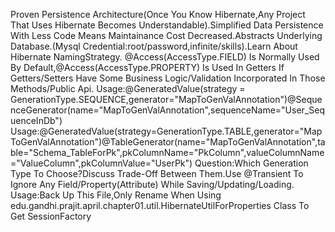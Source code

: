 Proven Persistence Architecture(Once You Know Hibernate,Any Project That Uses Hibernate Becomes Understandable).Simplified Data Persistence With Less Code Means Maintainance Cost Decreased.Abstracts Underlying Database.(Mysql Credential:root/password,infinite/skills).Learn About Hibernate NamingStrategy.
@Access(AccessType.FIELD) Is Normally Used By Default,@Access(AccessType.PROPERTY) Is Used In Getters If Getters/Setters Have Some Business Logic/Validation Incorporated In Those Methods/Public Api.
Usage:@GeneratedValue(strategy = GenerationType.SEQUENCE,generator="MapToGenValAnnotation")@SequenceGenerator(name="MapToGenValAnnotation",sequenceName="User_SequenceInDb")
Usage:@GeneratedValue(strategy=GenerationType.TABLE,generator="MapToGenValAnnotation")@TableGenerator(name="MapToGenValAnnotation",table="Schema_TableForPk",pkColumnName="PkColumn",valueColumnName="ValueColumn",pkColumnValue="UserPk")
Question:Which Generation Type To Choose?Discuss Trade-Off Between Them.Use @Transient To Ignore Any Field/Property(Attribute) While Saving/Updating/Loading.
Usage:Back Up This File,Only Rename When Using edu.gandhi.prajit.april.chapter01.util.HibernateUtilForProperties Class To Get SessionFactory